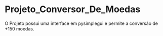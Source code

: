 # Projeto_Conversor_De_Moedas
O Projeto possui uma interface em pysimplegui e permite a conversão de +150 moedas.
